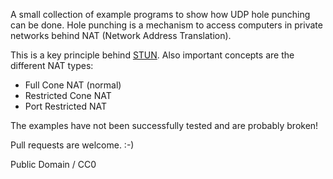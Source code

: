 
A small collection of example programs to show how UDP hole punching
can be done. Hole punching is a mechanism to access computers in
private networks behind NAT (Network Address Translation).

This is a key principle behind [STUN](https://www.ietf.org/rfc/rfc3489.txt).
Also important concepts are the different NAT types:

* Full Cone NAT (normal)
* Restricted Cone NAT
* Port Restricted NAT

The examples have not been successfully tested and are probably broken!

Pull requests are welcome. :-)

Public Domain / CC0
